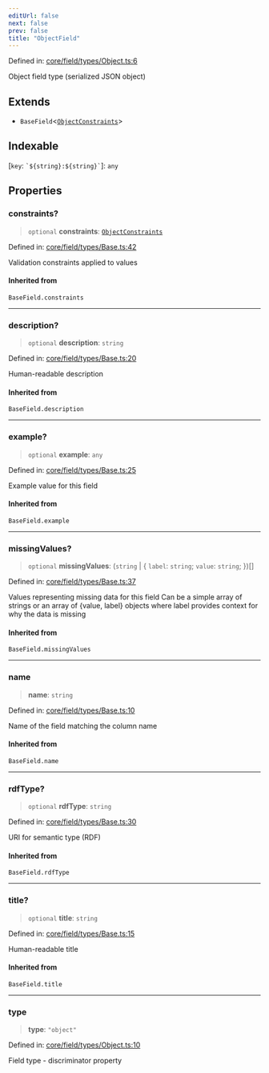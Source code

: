 ```yaml
---
editUrl: false
next: false
prev: false
title: "ObjectField"
---
```


Defined in: [core/field/types/Object.ts:6](https://github.com/datisthq/dpkit/blob/7a3ebb9422265a09d2e84e0952d10e0101139f80/core/field/types/Object.ts#L6)

Object field type (serialized JSON object)

## Extends

- `BaseField`\<[`ObjectConstraints`](/reference/_dpkit/core/objectconstraints/)\>

## Indexable

\[`key`: `` `${string}:${string}` ``\]: `any`

## Properties

### constraints?

> `optional` **constraints**: [`ObjectConstraints`](/reference/_dpkit/core/objectconstraints/)

Defined in: [core/field/types/Base.ts:42](https://github.com/datisthq/dpkit/blob/7a3ebb9422265a09d2e84e0952d10e0101139f80/core/field/types/Base.ts#L42)

Validation constraints applied to values

#### Inherited from

`BaseField.constraints`

***

### description?

> `optional` **description**: `string`

Defined in: [core/field/types/Base.ts:20](https://github.com/datisthq/dpkit/blob/7a3ebb9422265a09d2e84e0952d10e0101139f80/core/field/types/Base.ts#L20)

Human-readable description

#### Inherited from

`BaseField.description`

***

### example?

> `optional` **example**: `any`

Defined in: [core/field/types/Base.ts:25](https://github.com/datisthq/dpkit/blob/7a3ebb9422265a09d2e84e0952d10e0101139f80/core/field/types/Base.ts#L25)

Example value for this field

#### Inherited from

`BaseField.example`

***

### missingValues?

> `optional` **missingValues**: (`string` \| \{ `label`: `string`; `value`: `string`; \})[]

Defined in: [core/field/types/Base.ts:37](https://github.com/datisthq/dpkit/blob/7a3ebb9422265a09d2e84e0952d10e0101139f80/core/field/types/Base.ts#L37)

Values representing missing data for this field
Can be a simple array of strings or an array of {value, label} objects
where label provides context for why the data is missing

#### Inherited from

`BaseField.missingValues`

***

### name

> **name**: `string`

Defined in: [core/field/types/Base.ts:10](https://github.com/datisthq/dpkit/blob/7a3ebb9422265a09d2e84e0952d10e0101139f80/core/field/types/Base.ts#L10)

Name of the field matching the column name

#### Inherited from

`BaseField.name`

***

### rdfType?

> `optional` **rdfType**: `string`

Defined in: [core/field/types/Base.ts:30](https://github.com/datisthq/dpkit/blob/7a3ebb9422265a09d2e84e0952d10e0101139f80/core/field/types/Base.ts#L30)

URI for semantic type (RDF)

#### Inherited from

`BaseField.rdfType`

***

### title?

> `optional` **title**: `string`

Defined in: [core/field/types/Base.ts:15](https://github.com/datisthq/dpkit/blob/7a3ebb9422265a09d2e84e0952d10e0101139f80/core/field/types/Base.ts#L15)

Human-readable title

#### Inherited from

`BaseField.title`

***

### type

> **type**: `"object"`

Defined in: [core/field/types/Object.ts:10](https://github.com/datisthq/dpkit/blob/7a3ebb9422265a09d2e84e0952d10e0101139f80/core/field/types/Object.ts#L10)

Field type - discriminator property
